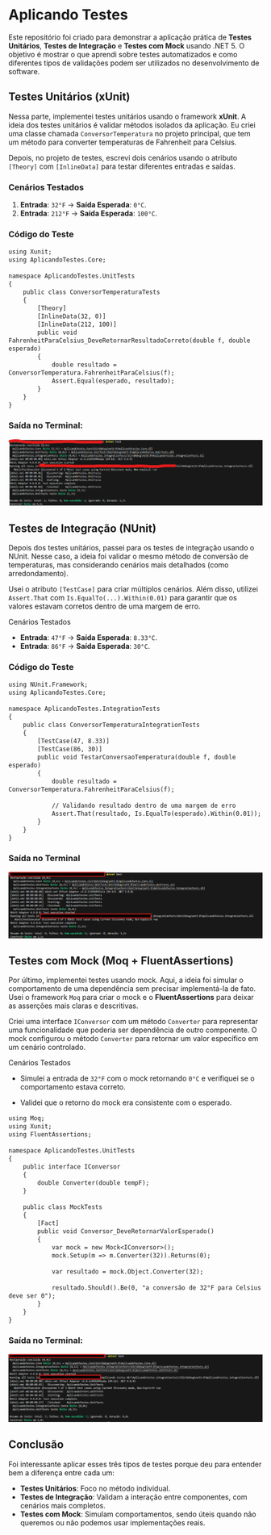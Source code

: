 # Aplicando Testes

Este repositório foi criado para demonstrar a aplicação prática de **Testes Unitários**, **Testes de Integração** e **Testes com Mock** usando .NET 5. O objetivo é mostrar o que aprendi sobre testes automatizados e como diferentes tipos de validações podem ser utilizados no desenvolvimento de software.


## Testes Unitários (xUnit)

Nessa parte, implementei testes unitários usando o framework **xUnit**. A ideia dos testes unitários é validar métodos isolados da aplicação. Eu criei uma classe chamada `ConversorTemperatura` no projeto principal, que tem um método para converter temperaturas de Fahrenheit para Celsius.

Depois, no projeto de testes, escrevi dois cenários usando o atributo `[Theory]` com `[InlineData]` para testar diferentes entradas e saídas.

### Cenários Testados
1. **Entrada**: `32°F` -> **Saída Esperada**: `0°C`.
2. **Entrada**: `212°F` -> **Saída Esperada**: `100°C`.

### Código do Teste
```
using Xunit;
using AplicandoTestes.Core;

namespace AplicandoTestes.UnitTests
{
    public class ConversorTemperaturaTests
    {
        [Theory]
        [InlineData(32, 0)]
        [InlineData(212, 100)]
        public void FahrenheitParaCelsius_DeveRetornarResultadoCorreto(double f, double esperado)
        {
            double resultado = ConversorTemperatura.FahrenheitParaCelsius(f);
            Assert.Equal(esperado, resultado);
        }
    }
}
```

### Saída no Terminal:
![Teste 1](img/Teste1-xUnit.png)

## Testes de Integração (NUnit)

Depois dos testes unitários, passei para os testes de integração usando o NUnit. Nesse caso, a ideia foi validar o mesmo método de conversão de temperaturas, mas considerando cenários mais detalhados (como arredondamento).

Usei o atributo `[TestCase]` para criar múltiplos cenários. Além disso, utilizei `Assert.That` com `Is.EqualTo(...).Within(0.01)` para garantir que os valores estavam corretos dentro de uma margem de erro.

Cenários Testados
- **Entrada**: `47°F` -> **Saída Esperada**: `8.33°C`.
- **Entrada**: `86°F` -> **Saída Esperada**: `30°C`.

### Código do Teste

```
using NUnit.Framework;
using AplicandoTestes.Core;

namespace AplicandoTestes.IntegrationTests
{
    public class ConversorTemperaturaIntegrationTests
    {
        [TestCase(47, 8.33)]
        [TestCase(86, 30)]
        public void TestarConversaoTemperatura(double f, double esperado)
        {
            double resultado = ConversorTemperatura.FahrenheitParaCelsius(f);

            // Validando resultado dentro de uma margem de erro
            Assert.That(resultado, Is.EqualTo(esperado).Within(0.01));
        }
    }
}
```

### Saída no Terminal
![Teste 2](img/Teste2-NUnit.png)



## Testes com Mock (Moq + FluentAssertions)

Por último, implementei testes usando mock. Aqui, a ideia foi simular o comportamento de uma dependência sem precisar implementá-la de fato. Usei o framework `Moq` para criar o mock e o **FluentAssertions** para deixar as asserções mais claras e descritivas.

Criei uma interface `IConversor` com um método `Converter` para representar uma funcionalidade que poderia ser dependência de outro componente. O mock configurou o método `Converter` para retornar um valor específico em um cenário controlado.

Cenários Testados
- Simulei a entrada de `32°F` com o mock retornando `0°C` e verifiquei se o comportamento estava correto.

- Validei que o retorno do mock era consistente com o esperado.

```
using Moq;
using Xunit;
using FluentAssertions;

namespace AplicandoTestes.UnitTests
{
    public interface IConversor
    {
        double Converter(double tempF);
    }

    public class MockTests
    {
        [Fact]
        public void Conversor_DeveRetornarValorEsperado()
        {
            var mock = new Mock<IConversor>();
            mock.Setup(m => m.Converter(32)).Returns(0);

            var resultado = mock.Object.Converter(32);

            resultado.Should().Be(0, "a conversão de 32°F para Celsius deve ser 0");
        }
    }
}
```

### Saída no Terminal:

![Teste 3](img/Teste3-Mock.png)

## Conclusão
Foi interessante aplicar esses três tipos de testes porque deu para entender bem a diferença entre cada um:

- **Testes Unitários**: Foco no método individual.
- **Testes de Integração**: Validam a interação entre componentes, com cenários mais completos.
- **Testes com Mock**: Simulam comportamentos, sendo úteis quando não queremos ou não podemos usar implementações reais.
